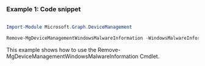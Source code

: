 ### Example 1: Code snippet

```powershell

Import-Module Microsoft.Graph.DeviceManagement

Remove-MgDeviceManagementWindowsMalwareInformation -WindowsMalwareInformationId $windowsMalwareInformationId

```
This example shows how to use the Remove-MgDeviceManagementWindowsMalwareInformation Cmdlet.

